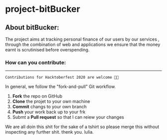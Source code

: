 ﻿# project-bitBucker

## About bitBucker: ##
The project aims at tracking personal finance of our users by our services , through the combination of web and applications we ensure that the money earnt is scrutinised before overspending.

### How can you contribute:
------------

`Contributions for Hacktoberfest 2020 are welcome 🎉🎉`

In general, we follow the "fork-and-pull" Git workflow.

 1. **Fork** the repo on GitHub
 2. **Clone** the projet to your own machine
 3. **Commit** changs to your own branch
 4. **Push** your work back up to your frk
 5. Submt a **Pull request** so that I can reiew your changes

We are all doin this shit for the sake of a tshirt so please merge this without inspecting any further shit.
thenk you.
lulia.

